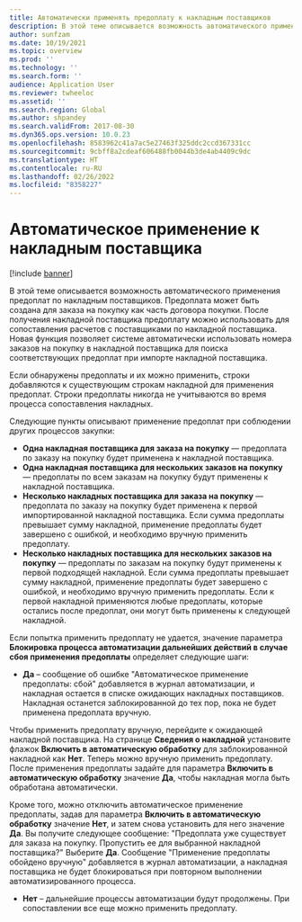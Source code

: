 ```yaml
---
title: Автоматически применять предоплату к накладным поставщиков
description: В этой теме описывается возможность автоматического применения предоплат по накладным поставщиков.
author: sunfzam
ms.date: 10/19/2021
ms.topic: overview
ms.prod: ''
ms.technology: ''
ms.search.form: ''
audience: Application User
ms.reviewer: twheeloc
ms.assetid: ''
ms.search.region: Global
ms.author: shpandey
ms.search.validFrom: 2017-08-30
ms.dyn365.ops.version: 10.0.23
ms.openlocfilehash: 8583962c41a7ac5e27463f325ddc2ccd367331cc
ms.sourcegitcommit: 9cbff8a2cdeaf606488fb0044b3de4ab4409c9dc
ms.translationtype: HT
ms.contentlocale: ru-RU
ms.lasthandoff: 02/26/2022
ms.locfileid: "8358227"
---
```

# <a name="automatically-apply-to-vendor-invoices"></a>Автоматическое применение к накладным поставщика

[!include [banner](../includes/banner.md)]

В этой теме описывается возможность автоматического применения предоплат по накладным поставщиков. Предоплата может быть создана для заказа на покупку как часть договора покупки. После получения накладной поставщика предоплату можно использовать для сопоставления расчетов с поставщиками по накладной поставщика. Новая функция позволяет системе автоматически использовать номера заказов на покупку в накладной поставщика для поиска соответствующих предоплат при импорте накладной поставщика.

Если обнаружены предоплаты и их можно применить, строки добавляются к существующим строкам накладной для применения предоплат. Строки предоплаты никогда не учитываются во время процесса сопоставления накладных.

Следующие пункты описывают применение предоплат при соблюдении других процессов закупки:

- **Одна накладная поставщика для заказа на покупку** — предоплата по заказу на покупку будет применена к накладной поставщика.
- **Одна накладная поставщика для нескольких заказов на покупку** — предоплаты по всем заказам на покупку будут применены к накладной поставщика.
- **Несколько накладных поставщика для заказа на покупку** — предоплата по заказу на покупку будет применена к первой импортированной накладной поставщика. Если сумма предоплаты превышает сумму накладной, применение предоплаты будет завершено с ошибкой, и необходимо вручную применить предоплату.
- **Несколько накладных поставщика для нескольких заказов на покупку** — предоплаты по заказам на покупку будут применены к первой подходящей накладной. Если сумма предоплаты превышает сумму накладной, применение предоплаты будет завершено с ошибкой, и необходимо вручную применить предоплаты. Если к первой накладной применяются любые предоплаты, которые остались после предоплат, они могут быть применены к следующей накладной.

Если попытка применить предоплату не удается, значение параметра **Блокировка процесса автоматизации дальнейших действий в случае сбоя применения предоплаты** определяет следующие шаги:

- **Да** – сообщение об ошибке "Автоматическое применение предоплаты: сбой" добавляется в журнал автоматизации, и накладная остается в списке ожидающих накладных поставщиков. Накладная останется заблокированной до тех пор, пока не будет применена предоплата вручную.

Чтобы применить предоплату вручную, перейдите к ожидающей накладной поставщика. На странице **Сведения о накладной** установите флажок **Включить в автоматическую обработку** для заблокированной накладной как **Нет**. Теперь можно вручную применить предоплату. После применения предоплаты задайте для параметра **Включить в автоматическую обработку** значение **Да**, чтобы накладная могла быть обработана автоматически.

Кроме того, можно отключить автоматическое применение предоплаты, задав для параметра **Включить в автоматическую обработку** значение **Нет**, и затем снова установить для него значение **Да**. Вы получите следующее сообщение: "Предоплата уже существует для заказа на покупку. Пропустить ее для выбранной накладной поставщика?" Выберите **Да**. Сообщение "Применение предоплаты обойдено вручную" добавляется в журнал автоматизации, а накладная поставщика не будет блокироваться при повторном выполнении автоматизированного процесса.

- **Нет** – дальнейшие процессы автоматизации будут продолжены. При сопоставлении все еще можно применить предоплату.
